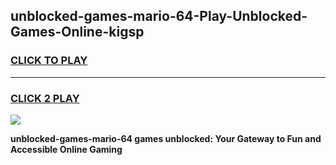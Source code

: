 
## unblocked-games-mario-64-Play-Unblocked-Games-Online-kigsp
<h3>
<a href="https://premium76.site?title=unblocked-games-mario-64&ref=24A">CLICK TO PLAY</a></h3>
<hr>

<h3>
<a href="https://premium76.site?title=unblocked-games-mario-64&ref=24A">CLICK 2 PLAY</a>
  
</h3>

<a href="https://premium76.site?title=unblocked-games-mario-64&ref=24A"><img src="https://clearcache.store/games.png"></a>


**unblocked-games-mario-64 games unblocked: Your Gateway to Fun and Accessible Online Gaming**
